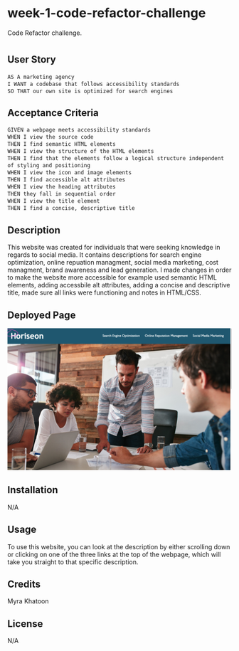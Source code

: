 # week-1-code-refactor-challenge

Code Refactor challenge.

 # <Horiseon Social Solutions Services>

## User Story

```
AS A marketing agency
I WANT a codebase that follows accessibility standards
SO THAT our own site is optimized for search engines
```

## Acceptance Criteria

```
GIVEN a webpage meets accessibility standards
WHEN I view the source code
THEN I find semantic HTML elements
WHEN I view the structure of the HTML elements
THEN I find that the elements follow a logical structure independent of styling and positioning
WHEN I view the icon and image elements
THEN I find accessible alt attributes
WHEN I view the heading attributes
THEN they fall in sequential order
WHEN I view the title element
THEN I find a concise, descriptive title
```


## Description

This website was created for individuals that were seeking knowledge in regards to social media. It contains descriptions for search engine optimization, online repuation managment, social media marketing, cost managment, brand awareness and lead generation. I made changes in order to make the website more accessible for example used semantic HTML elements, adding accessbile alt attributes, adding a concise and descriptive title, made sure all links were functioning and notes in HTML/CSS.

## Deployed Page

![Deployed page screenshot](./assets/images/Screenshot.png)


## Installation

N/A

## Usage

To use this website, you can look at the description by either scrolling down or clicking on one of the three links at the top of the webpage, which will take you straight to that specific description.

## Credits 

Myra Khatoon

## License

N/A